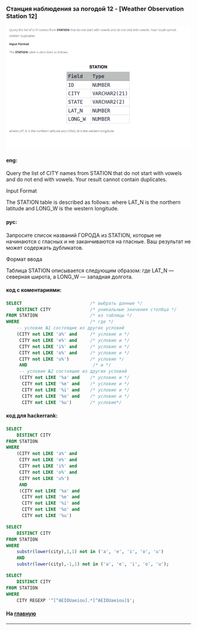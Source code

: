 ### Станция наблюдения за погодой 12 - [Weather Observation Station 12]

<img src="./art/17.png" alt="solution" >

#### eng:
Query the list of CITY names from STATION that do not start with vowels and do not end with vowels. Your result cannot contain duplicates.

Input Format

The STATION table is described as follows:
where LAT_N is the northern latitude and LONG_W is the western longitude.


#### рус:
Запросите список названий ГОРОДА из STATION, которые не начинаются с гласных и 
не заканчиваются на гласные. Ваш результат не может содержать дубликатов.

Формат ввода

Таблица STATION описывается следующим образом:
где LAT_N — северная широта, а LONG_W — западная долгота.


#### код с коментариями:
```sql
SELECT                          /* выбрать данные */
    DISTINCT CITY               /* уникальные значения столбца */
FROM STATION                    /* из таблицы */
WHERE                           /* где */
    -- условие №1 состоящие из других условий
    (CITY not LIKE 'a%' and     /* условие и */
     CITY not LIKE 'e%' and     /* условие и */
     CITY not LIKE 'i%' and     /* условие и */
     CITY not LIKE 'o%' and     /* условие и */
     CITY not LIKE 'u%')        /* условие */
     AND                         /* и */
     -- условие №2 состоящие из других условий
     (CITY not LIKE '%a' and    /* условие и */
      CITY not LIKE '%e' and    /* условие и */
      CITY not LIKE '%i' and    /* условие и */
      CITY not LIKE '%o' and    /* условие и */
      CITY not LIKE '%u')       /* условие*/
```

#### код для hackerrank:
```SQL
SELECT 
    DISTINCT CITY 
FROM STATION 
WHERE 
    (CITY not LIKE 'a%' and 
     CITY not LIKE 'e%' and 
     CITY not LIKE 'i%' and 
     CITY not LIKE 'o%' and 
     CITY not LIKE 'u%') 
     AND
     (CITY not LIKE '%a' and 
      CITY not LIKE '%e' and 
      CITY not LIKE '%i' and 
      CITY not LIKE '%o' and 
      CITY not LIKE '%u')
```

```sql
SELECT 
    DISTINCT CITY 
FROM STATION 
WHERE 
    substr(lower(city),1,1) not in ('a', 'e', 'i', 'o', 'u') 
    AND
    substr(lower(city),-1,1) not in ('a', 'e', 'i', 'o', 'u');
```

```sql
SELECT 
    DISTINCT CITY 
FROM STATION 
WHERE 
    CITY REGEXP '^[^AEIOUaeiou].*[^AEIOUaeiou]$';
```

#### На [главную](https://github.com/BEPb/hackerrank_sql#readme)

---